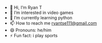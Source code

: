 - 👋 Hi, I’m Ryan T
- 👀 I’m interested in video games
- 🌱 I’m currently learning python
- 📫 How to reach me ryantse111@gmail.com
- 😄 Pronouns: he/him
- ⚡ Fun fact: i play sports

